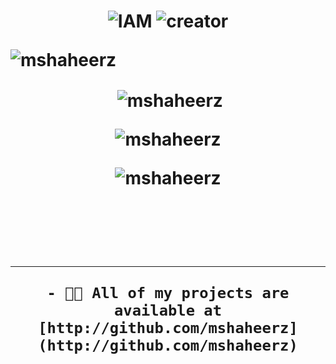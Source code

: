 <h1 align="center">
      

<img title="IAM" src="https://img.shields.io/static/v1?label=HI IAM&message=Mohammed&color=black">
<img title="creator" src="https://img.shields.io/static/v1?label=shaheer&message=kp&color=black">
<br>


<p align="left"> <img src="https://komarev.com/ghpvc/?username=mshaheerz&label=Profile%20views&color=000f00&style=plastic" alt="mshaheerz" /> </p>



<p align="center">&nbsp;<img align="center" src="https://github-readme-stats.vercel.app/api?username=mshaheerz&show_icons=true&theme=dark&locale=en" alt="mshaheerz" /></p>

<p align="center"><img align="center" src="https://github-readme-streak-stats.herokuapp.com/?user=mshaheerz&theme=dark" alt="mshaheerz" /></p>
<p align="center"><img align="center" src="https://github-readme-stats.vercel.app/api/top-langs?username=mshaheerz&show_icons=true&theme=onedark&locale=en&layout=compact" alt="mshaheerz" /></p>
<br>
<br>
<hr>



`- 👨‍💻 All of my projects are available at [http://github.com/mshaheerz](http://github.com/mshaheerz)`



